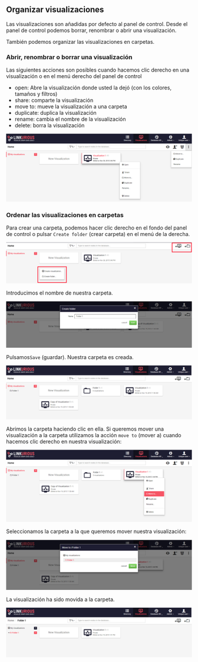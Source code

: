 ## Organizar visualizaciones

Las visualizaciones son añadidas por defecto al panel de control. Desde el panel de control podemos borrar, renombrar o abrir una visualización.

También podemos organizar las visualizaciones en carpetas.

### Abrir, renombrar o borrar una visualización

Las siguientes acciones son posibles cuando hacemos clic derecho en una visualización o en el menú derecho del panel de control
* open: Abre la visualización donde usted la dejó (con los colores, tamaños y filtros)
* share: comparte la visualización
* move to: mueve la visualización a una carpeta
* duplicate: duplica la visualización
* rename: cambia el nombre de la visualización
* delete: borra la visualización


![](../../en/manage/ListPossibilities.png)

### Ordenar las visualizaciones en carpetas

Para crear una carpeta, podemos hacer clic derecho en el fondo del panel de control o pulsar  ```Create folder``` (crear carpeta) en el menú de la derecha.

![](../../en/manage/Create.png)

Introducimos el nombre de nuestra carpeta.

![](../../en/manage/NameFolder.png)

Pulsamos```Save``` (guardar). Nuestra carpeta es creada.

![](../../en/manage/FolderCreated.png)

Abrimos la carpeta haciendo clic en ella. Si queremos mover una visualización a la carpeta utilizamos la acción ```move to``` (mover a) cuando hacemos clic derecho en nuestra visualización: 

![](../../en/manage/MoveTo.png)

Seleccionamos la carpeta a la que queremos mover nuestra visualización:

![](../../en/manage/MTF1.png)

La visualización ha sido movida a la carpeta.

![](../../en/manage/Folder.png)